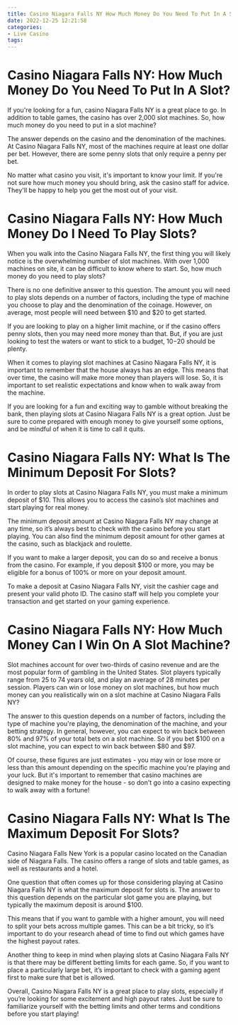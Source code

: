 ```yaml
---
title: Casino Niagara Falls NY How Much Money Do You Need To Put In A Slot
date: 2022-12-25 12:21:58
categories:
- Live Casino
tags:
---
```



#  Casino Niagara Falls NY: How Much Money Do You Need To Put In A Slot?

If you're looking for a fun, casino Niagara Falls NY is a great place to go. In addition to table games, the casino has over 2,000 slot machines. So, how much money do you need to put in a slot machine?

The answer depends on the casino and the denomination of the machines. At Casino Niagara Falls NY, most of the machines require at least one dollar per bet. However, there are some penny slots that only require a penny per bet.

No matter what casino you visit, it's important to know your limit. If you're not sure how much money you should bring, ask the casino staff for advice. They'll be happy to help you get the most out of your visit.

#  Casino Niagara Falls NY: How Much Money Do I Need To Play Slots?

When you walk into the Casino Niagara Falls NY, the first thing you will likely notice is the overwhelming number of slot machines. With over 1,000 machines on site, it can be difficult to know where to start. So, how much money do you need to play slots?

There is no one definitive answer to this question. The amount you will need to play slots depends on a number of factors, including the type of machine you choose to play and the denomination of the coinage. However, on average, most people will need between $10 and $20 to get started.

If you are looking to play on a higher limit machine, or if the casino offers penny slots, then you may need more money than that. But, if you are just looking to test the waters or want to stick to a budget, $10-$20 should be plenty.

When it comes to playing slot machines at Casino Niagara Falls NY, it is important to remember that the house always has an edge. This means that over time, the casino will make more money than players will lose. So, it is important to set realistic expectations and know when to walk away from the machine.

If you are looking for a fun and exciting way to gamble without breaking the bank, then playing slots at Casino Niagara Falls NY is a great option. Just be sure to come prepared with enough money to give yourself some options, and be mindful of when it is time to call it quits.

#  Casino Niagara Falls NY: What Is The Minimum Deposit For Slots?

In order to play slots at Casino Niagara Falls NY, you must make a minimum deposit of $10. This allows you to access the casino’s slot machines and start playing for real money.

The minimum deposit amount at Casino Niagara Falls NY may change at any time, so it’s always best to check with the casino before you start playing. You can also find the minimum deposit amount for other games at the casino, such as blackjack and roulette.

If you want to make a larger deposit, you can do so and receive a bonus from the casino. For example, if you deposit $100 or more, you may be eligible for a bonus of 100% or more on your deposit amount.

To make a deposit at Casino Niagara Falls NY, visit the cashier cage and present your valid photo ID. The casino staff will help you complete your transaction and get started on your gaming experience.

#  Casino Niagara Falls NY: How Much Money Can I Win On A Slot Machine?

Slot machines account for over two-thirds of casino revenue and are the most popular form of gambling in the United States. Slot players typically range from 25 to 74 years old, and play an average of 28 minutes per session. Players can win or lose money on slot machines, but how much money can you realistically win on a slot machine at Casino Niagara Falls NY?

The answer to this question depends on a number of factors, including the type of machine you're playing, the denomination of the machine, and your betting strategy. In general, however, you can expect to win back between 80% and 97% of your total bets on a slot machine. So if you bet $100 on a slot machine, you can expect to win back between $80 and $97.

Of course, these figures are just estimates - you may win or lose more or less than this amount depending on the specific machine you're playing and your luck. But it's important to remember that casino machines are designed to make money for the house - so don't go into a casino expecting to walk away with a fortune!

#  Casino Niagara Falls NY: What Is The Maximum Deposit For Slots?

Casino Niagara Falls New York is a popular casino located on the Canadian side of Niagara Falls. The casino offers a range of slots and table games, as well as restaurants and a hotel.

One question that often comes up for those considering playing at Casino Niagara Falls NY is what the maximum deposit for slots is. The answer to this question depends on the particular slot game you are playing, but typically the maximum deposit is around $100.

This means that if you want to gamble with a higher amount, you will need to split your bets across multiple games. This can be a bit tricky, so it’s important to do your research ahead of time to find out which games have the highest payout rates.

Another thing to keep in mind when playing slots at Casino Niagara Falls NY is that there may be different betting limits for each game. So, if you want to place a particularly large bet, it’s important to check with a gaming agent first to make sure that bet is allowed.

Overall, Casino Niagara Falls NY is a great place to play slots, especially if you’re looking for some excitement and high payout rates. Just be sure to familiarize yourself with the betting limits and other terms and conditions before you start playing!